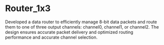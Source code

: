 # Router_1x3
Developed a data router to efficiently manage 8-bit data packets and route them to one of three output channels: channel0, channel1, or channel2. The design ensures accurate packet delivery and optimized routing performance and accurate channel selection.
